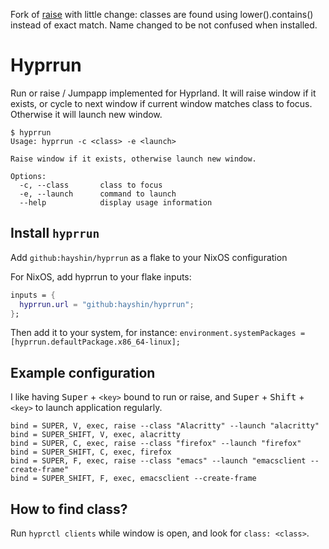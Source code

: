 Fork of [raise](https://github.com/svelterust/raise) with little change: classes are found using lower().contains() instead of exact match.
Name changed to be not confused when installed.

# Hyprrun

Run or raise / Jumpapp implemented for Hyprland. It will raise window if it exists,
or cycle to next window if current window matches class to focus. Otherwise
it will launch new window.

```
$ hyprrun
Usage: hyprrun -c <class> -e <launch>

Raise window if it exists, otherwise launch new window.

Options:
  -c, --class       class to focus
  -e, --launch      command to launch
  --help            display usage information
```

## Install `hyprrun`

Add `github:hayshin/hyprrun` as a flake to your NixOS configuration

For NixOS, add hyprrun to your flake inputs:

```nix
inputs = {
  hyprrun.url = "github:hayshin/hyprrun";
};
```

Then add it to your system, for instance: `environment.systemPackages = [hyprrun.defaultPackage.x86_64-linux];`

## Example configuration

I like having <kbd>Super</kbd> + `<key>` bound to run or raise, and <kbd>Super</kbd> + <kbd>Shift</kbd> + `<key>` to launch application regularly.

```
bind = SUPER, V, exec, raise --class "Alacritty" --launch "alacritty"
bind = SUPER_SHIFT, V, exec, alacritty
bind = SUPER, C, exec, raise --class "firefox" --launch "firefox"
bind = SUPER_SHIFT, C, exec, firefox
bind = SUPER, F, exec, raise --class "emacs" --launch "emacsclient --create-frame"
bind = SUPER_SHIFT, F, exec, emacsclient --create-frame
```

## How to find class?

Run `hyprctl clients` while window is open, and look for `class: <class>`.
